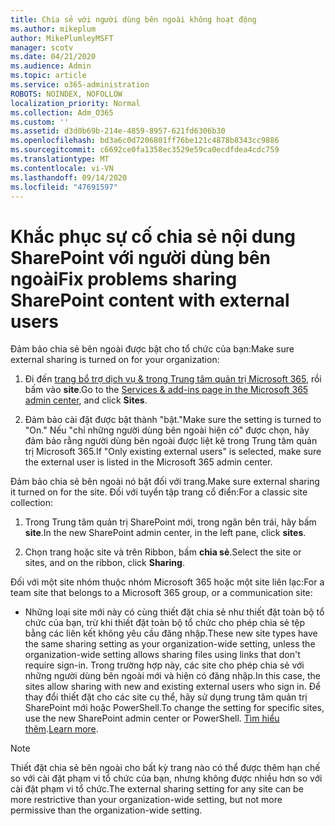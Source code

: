 ```yaml
---
title: Chia sẻ với người dùng bên ngoài không hoạt động
ms.author: mikeplum
author: MikePlumleyMSFT
manager: scotv
ms.date: 04/21/2020
ms.audience: Admin
ms.topic: article
ms.service: o365-administration
ROBOTS: NOINDEX, NOFOLLOW
localization_priority: Normal
ms.collection: Adm_O365
ms.custom: ''
ms.assetid: d3d0b69b-214e-4859-8957-621fd6306b30
ms.openlocfilehash: bd3a6c0d7206801ff76be121c4878b8343cc9886
ms.sourcegitcommit: c6692ce0fa1358ec3529e59ca0ecdfdea4cdc759
ms.translationtype: MT
ms.contentlocale: vi-VN
ms.lasthandoff: 09/14/2020
ms.locfileid: "47691597"
---
```

# <a name="fix-problems-sharing-sharepoint-content-with-external-users"></a><span data-ttu-id="cbeab-102">Khắc phục sự cố chia sẻ nội dung SharePoint với người dùng bên ngoài</span><span class="sxs-lookup"><span data-stu-id="cbeab-102">Fix problems sharing SharePoint content with external users</span></span>

<span data-ttu-id="cbeab-103">Đảm bảo chia sẻ bên ngoài được bật cho tổ chức của bạn:</span><span class="sxs-lookup"><span data-stu-id="cbeab-103">Make sure external sharing is turned on for your organization:</span></span>
  
1. <span data-ttu-id="cbeab-104">Đi đến [trang bổ trợ dịch vụ &amp; trong Trung tâm quản trị Microsoft 365](https://portal.office.com/adminportal/home#/Settings/ServicesAndAddIns), rồi bấm vào **site**.</span><span class="sxs-lookup"><span data-stu-id="cbeab-104">Go to the [Services &amp; add-ins page in the Microsoft 365 admin center](https://portal.office.com/adminportal/home#/Settings/ServicesAndAddIns), and click **Sites**.</span></span>
    
2. <span data-ttu-id="cbeab-105">Đảm bảo cài đặt được bật thành "bật."</span><span class="sxs-lookup"><span data-stu-id="cbeab-105">Make sure the setting is turned to "On."</span></span> <span data-ttu-id="cbeab-106">Nếu "chỉ những người dùng bên ngoài hiện có" được chọn, hãy đảm bảo rằng người dùng bên ngoài được liệt kê trong Trung tâm quản trị Microsoft 365.</span><span class="sxs-lookup"><span data-stu-id="cbeab-106">If "Only existing external users" is selected, make sure the external user is listed in the Microsoft 365 admin center.</span></span>
    
<span data-ttu-id="cbeab-107">Đảm bảo chia sẻ bên ngoài nó bật đối với trang.</span><span class="sxs-lookup"><span data-stu-id="cbeab-107">Make sure external sharing it turned on for the site.</span></span> <span data-ttu-id="cbeab-108">Đối với tuyển tập trang cổ điển:</span><span class="sxs-lookup"><span data-stu-id="cbeab-108">For a classic site collection:</span></span>
  
1. <span data-ttu-id="cbeab-109">Trong Trung tâm quản trị SharePoint mới, trong ngăn bên trái, hãy bấm **site**.</span><span class="sxs-lookup"><span data-stu-id="cbeab-109">In the new SharePoint admin center, in the left pane, click **sites**.</span></span>
    
2. <span data-ttu-id="cbeab-110">Chọn trang hoặc site và trên Ribbon, bấm **chia sẻ**.</span><span class="sxs-lookup"><span data-stu-id="cbeab-110">Select the site or sites, and on the ribbon, click **Sharing**.</span></span>
    
<span data-ttu-id="cbeab-111">Đối với một site nhóm thuộc nhóm Microsoft 365 hoặc một site liên lạc:</span><span class="sxs-lookup"><span data-stu-id="cbeab-111">For a team site that belongs to a Microsoft 365 group, or a communication site:</span></span>
  
- <span data-ttu-id="cbeab-112">Những loại site mới này có cùng thiết đặt chia sẻ như thiết đặt toàn bộ tổ chức của bạn, trừ khi thiết đặt toàn bộ tổ chức cho phép chia sẻ tệp bằng các liên kết không yêu cầu đăng nhập.</span><span class="sxs-lookup"><span data-stu-id="cbeab-112">These new site types have the same sharing setting as your organization-wide setting, unless the organization-wide setting allows sharing files using links that don't require sign-in.</span></span> <span data-ttu-id="cbeab-113">Trong trường hợp này, các site cho phép chia sẻ với những người dùng bên ngoài mới và hiện có đăng nhập.</span><span class="sxs-lookup"><span data-stu-id="cbeab-113">In this case, the sites allow sharing with new and existing external users who sign in.</span></span> <span data-ttu-id="cbeab-114">Để thay đổi thiết đặt cho các site cụ thể, hãy sử dụng trung tâm quản trị SharePoint mới hoặc PowerShell.</span><span class="sxs-lookup"><span data-stu-id="cbeab-114">To change the setting for specific sites, use the new SharePoint admin center or PowerShell.</span></span> <span data-ttu-id="cbeab-115">[Tìm hiểu thêm](https://go.microsoft.com/fwlink/?linkid=871863).</span><span class="sxs-lookup"><span data-stu-id="cbeab-115">[Learn more](https://go.microsoft.com/fwlink/?linkid=871863).</span></span>
    
> [!NOTE]
> <span data-ttu-id="cbeab-116">Thiết đặt chia sẻ bên ngoài cho bất kỳ trang nào có thể được thêm hạn chế so với cài đặt phạm vi tổ chức của bạn, nhưng không được nhiều hơn so với cài đặt phạm vi tổ chức.</span><span class="sxs-lookup"><span data-stu-id="cbeab-116">The external sharing setting for any site can be more restrictive than your organization-wide setting, but not more permissive than the organization-wide setting.</span></span> 
  

